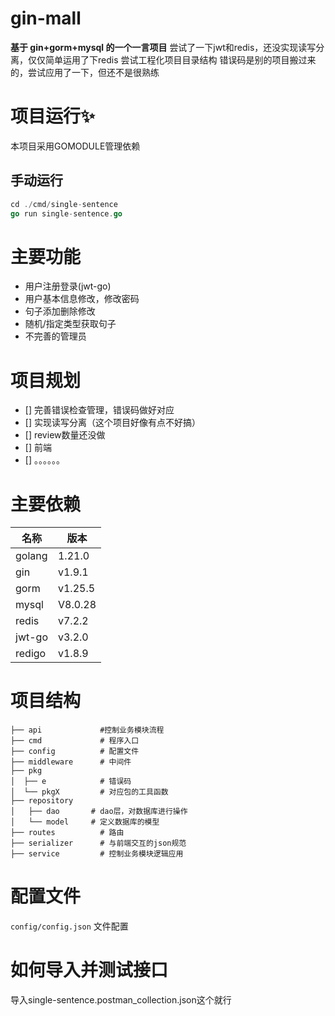 # gin-mall

**基于 gin+gorm+mysql 的一个一言项目**
尝试了一下jwt和redis，还没实现读写分离，仅仅简单运用了下redis
尝试工程化项目目录结构
错误码是别的项目搬过来的，尝试应用了一下，但还不是很熟练

# 项目运行✨
本项目采用GOMODULE管理依赖
## 手动运行
```go
cd ./cmd/single-sentence
go run single-sentence.go
```

# 主要功能

- 用户注册登录(jwt-go)
- 用户基本信息修改，修改密码
- 句子添加删除修改
- 随机/指定类型获取句子
- 不完善的管理员

# 项目规划
- [] 完善错误检查管理，错误码做好对应
- [] 实现读写分离（这个项目好像有点不好搞）
- [] review数量还没做
- [] 前端
- [] 。。。。。。

# 主要依赖
| 名称           | 版本   |
|--------------|---------|
| golang       | 1.21.0  |
| gin          | v1.9.1  |
| gorm         | v1.25.5 |
| mysql        | V8.0.28 |
| redis        | v7.2.2  |
| jwt-go       | v3.2.0  |
| redigo       | v1.8.9 |


# 项目结构
```
├── api             #控制业务模块流程
├── cmd             # 程序入口
├── config          # 配置文件
├── middleware      # 中间件
├── pkg
│  ├── e            # 错误码
│  └── pkgX         # 对应包的工具函数
├── repository       
│   ├── dao       # dao层，对数据库进行操作
│   └── model     # 定义数据库的模型
├── routes          # 路由
├── serializer      # 与前端交互的json规范
├── service         # 控制业务模块逻辑应用
```

# 配置文件

`config/config.json` 文件配置
# 如何导入并测试接口
导入single-sentence.postman_collection.json这个就行